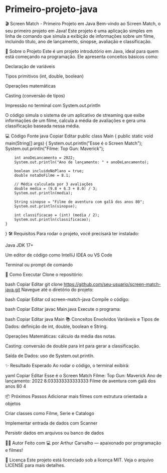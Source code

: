 # Primeiro-projeto-java

🎬 Screen Match - Primeiro Projeto em Java
Bem-vindo ao Screen Match, o seu primeiro projeto em Java! Este projeto é uma aplicação simples em linha de comando que simula a exibição de informações sobre um filme, incluindo título, ano de lançamento, sinopse, avaliação e classificação.

📌 Sobre o Projeto
Este é um projeto introdutório em Java, ideal para quem está começando na programação. Ele apresenta conceitos básicos como:

Declaração de variáveis

Tipos primitivos (int, double, boolean)

Operações matemáticas

Casting (conversão de tipos)

Impressão no terminal com System.out.println

O código simula o sistema de um aplicativo de streaming que exibe informações de um filme, calcula a média de avaliações e gera uma classificação baseada nessa média.

💻 Código Fonte
java
Copiar
Editar
public class Main {
    public static void main(String[] args) {
        System.out.println("Esse é o Screen Match");
        System.out.println("Filme: Top Gun: Maverick");

        int anoDeLancamento = 2022;
        System.out.println("Ano de lançamento: " + anoDeLancamento);
        
        boolean incluidoNoPlano = true;
        double notaDoFilme = 8.1;

        // Média calculada por 3 avaliações
        double media = (9.8 + 6.3 + 8.0) / 3;
        System.out.println(media);

        String sinopse = "Filme de aventura com galã dos anos 80";
        System.out.println(sinopse);

        int classificacao = (int) (media / 2);
        System.out.println(classificacao);
    }
}
🛠️ Requisitos
Para rodar o projeto, você precisará ter instalado:

Java JDK 17+

Um editor de código como IntelliJ IDEA ou VS Code

Terminal ou prompt de comando

🚀 Como Executar
Clone o repositório:

bash
Copiar
Editar
git clone https://github.com/seu-usuario/screen-match-java.git
Navegue até o diretório do projeto:

bash
Copiar
Editar
cd screen-match-java
Compile o código:

bash
Copiar
Editar
javac Main.java
Execute o programa:

bash
Copiar
Editar
java Main
📚 Conceitos Envolvidos
Variáveis e Tipos de Dados: definição de int, double, boolean e String.

Operações Matemáticas: cálculo da média das notas.

Casting: conversão de double para int para gerar a classificação.

Saída de Dados: uso de System.out.println.

✨ Resultado Esperado
Ao rodar o código, o terminal exibirá:

yaml
Copiar
Editar
Esse é o Screen Match
Filme: Top Gun: Maverick
Ano de lançamento: 2022
8.033333333333333
Filme de aventura com galã dos anos 80
4

📦 Próximos Passos
Adicionar mais filmes com estrutura orientada a objetos

Criar classes como Filme, Serie e Catalogo

Implementar entrada de dados com Scanner

Persistir dados em arquivos ou banco de dados

🧑‍💻 Autor
Feito com 💻 por Arthur Carvalho — apaixonado por programação e filmes!

📄 Licença
Este projeto está licenciado sob a licença MIT. Veja o arquivo LICENSE para mais detalhes.
